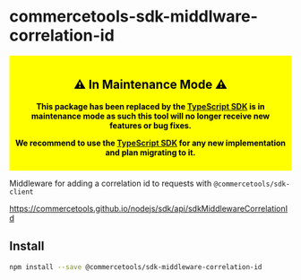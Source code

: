 # commercetools-sdk-middlware-correlation-id

<div style="background-color: yellow; color: black; padding: 10px; text-align: center; font-weight: bold;">
  <h2>⚠️ In Maintenance Mode ⚠️</h2>
  <p>
    This package has been replaced by the <a href="https://docs.commercetools.com/sdk/typescript-sdk">TypeScript SDK</a> is in maintenance mode as such this tool will no longer receive new features or bug fixes.
  </p>
  <p>
    We recommend to use the <a href="https://docs.commercetools.com/sdk/typescript-sdk">TypeScript SDK</a> for any new implementation and plan migrating to it.
  </p>
</div>

Middleware for adding a correlation id to requests with `@commercetools/sdk-client`

https://commercetools.github.io/nodejs/sdk/api/sdkMiddlewareCorrelationId

## Install

```bash
npm install --save @commercetools/sdk-middleware-correlation-id
```
